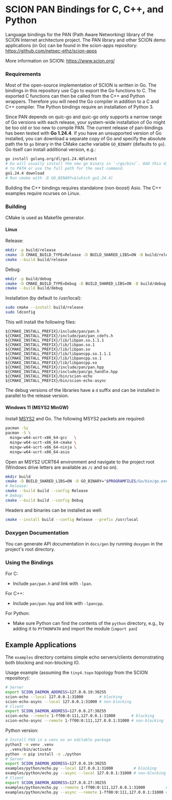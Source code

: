 SCION PAN Bindings for C, C++, and Python
=========================================

Language bindings for the PAN (Path Aware Networking) library of the SCION
Internet architecture project. The PAN library and other SCION demo applications
(in Go) can be found in the scion-apps repository:
https://github.com/netsec-ethz/scion-apps

More information on SCION: https://www.scion.org/

### Requirements
Most of the open-source implementation of SCION is written in Go. The bindings
in this repository use Cgo to export the Go functions to C. The exported C
functions can then be called from the C++ and Python wrappers. Therefore you
will need the Go compiler in addition to a C and C++ compiler. The Python
bindings require an installation of Python 3.

Since PAN depends on quic-go and quic-go only supports a narrow range of Go
versions with each release, your system-wide installation of Go might be too old
or too new to compile PAN. The current release of pan-bindings has been tested
with **Go 1.24.4**. If you have an unsupported version of Go installed, you can
download a separate copy of Go and specify the absolute path the to `go` binary
in the CMake cache variable `GO_BINARY` (defaults to `go`). Go itself can
install additional version, e.g.:
```bash
go install golang.org/dl/go1.24.4@latest
# Go will usually install the new go binary in `~/go/bin/`. Add this directory
# to PATH or use the full path for the next command.
go1.24.4 download
# Run cmake with -D GO_BINARY=$(which go1.24.4)
```

Building the C++ bindings requires standalone (non-boost) Asio. The C++ examples
require ncurses on Linux.

### Building
CMake is used as Makefile generator.

#### Linux
Release:
```bash
mkdir -p build/release
cmake -D CMAKE_BUILD_TYPE=Release -D BUILD_SHARED_LIBS=ON -B build/release
cmake --build build/release
```

Debug:
```bash
mkdir -p build/debug
cmake -D CMAKE_BUILD_TYPE=Debug -D BUILD_SHARED_LIBS=ON -B build/debug
cmake --build build/debug
```

Installation (by default to /usr/local):
```bash
sudo cmake --install build/release
sudo ldconfig
```
This will install the following files:
```
${CMAKE_INSTALL_PREFIX}/include/pan/pan.h
${CMAKE_INSTALL_PREFIX}/include/pan/pan_cdefs.h
${CMAKE_INSTALL_PREFIX}/lib/libpan.so.1.1.1
${CMAKE_INSTALL_PREFIX}/lib/libpan.so.1
${CMAKE_INSTALL_PREFIX}/lib/libpan.so
${CMAKE_INSTALL_PREFIX}/lib/libpancpp.so.1.1.1
${CMAKE_INSTALL_PREFIX}/lib/libpancpp.so.1
${CMAKE_INSTALL_PREFIX}/lib/libpancpp.so
${CMAKE_INSTALL_PREFIX}/include/pan/pan.hpp
${CMAKE_INSTALL_PREFIX}/include/pan/go_handle.hpp
${CMAKE_INSTALL_PREFIX}/bin/scion-echo
${CMAKE_INSTALL_PREFIX}/bin/scion-echo-async
```

The debug versions of the libraries have a `d` suffix and can be installed in
parallel to the release version.

#### Windows 11 (MSYS2 MinGW)
Install [MSYS2](https://www.msys2.org/) and Go. The following MSYS2 packets are
required:
```bash
pacman -Sy
pacman -S \
  mingw-w64-ucrt-x86_64-gcc   \
  mingw-w64-ucrt-x86_64-cmake \
  mingw-w64-ucrt-x86_64-ninja \
  mingw-w64-ucrt-x86_64-asio
```

Open an MSYS2 UCRT64 environment and navigate to the project root (Windows drive
letters are available as `/c` and so on).
```bash
mkdir build
cmake -D BUILD_SHARED_LIBS=ON -D GO_BINARY="$PROGRAMFILES/Go/bin/go.exe" -G 'Ninja Multi-Config' -B build
# Release:
cmake --build build --config Release
# Debug:
cmake --build build --config Debug
```

Headers and binaries can be installed as well:
```bash
cmake --install build --config Release --prefix /usr/local
```

### Doxygen Documentation
You can generate API documentation in `docs/gen` by running `doxygen` in the
project's root directory.

### Using the Bindings
For C:
- Include `pan/pan.h` and link with `-lpan`.

For C++:
- Include `pan/pan.hpp` and link with `-lpancpp`.

For Python:
- Make sure Python can find the contents of the `python` directory, e.g., by
  adding it to `PYTHONPATH` and import the module (`import pan`)

Example Applications
--------------------
The `examples` directory contains simple echo servers/clients demonstrating both
blocking and non-blocking IO.

Usage example (assuming the `tiny4.topo` topology from the SCION repository):
```bash
# Server
export SCION_DAEMON_ADDRESS=127.0.0.19:30255
scion-echo --local 127.0.0.1:31000       # blocking
scion-echo-async --local 127.0.0.1:31000 # non-blocking
# Client
export SCION_DAEMON_ADDRESS=127.0.0.27:30255
scion-echo --remote 1-ff00:0:111,127.0.0.1:31000       # blocking
scion-echo-async --remote 1-ff00:0:111,127.0.0.1:31000 # non-blocking
```

Python version:
```bash
# Install PAN in a venv as an editable package
python3 -m venv .venv
. .venv/bin/activate
python -m pip install -e ./python
# Server
export SCION_DAEMON_ADDRESS=127.0.0.19:30255
examples/python/echo.py --local 127.0.0.1:31000         # blocking
examples/python/echo.py --async --local 127.0.0.1:31000 # non-blocking
# Client
export SCION_DAEMON_ADDRESS=127.0.0.27:30255
examples/python/echo.py --remote 1-ff00:0:111,127.0.0.1:31000         # blocking
examples/python/echo.py --async --remote 1-ff00:0:111,127.0.0.1:31000 # non-blocking
```

